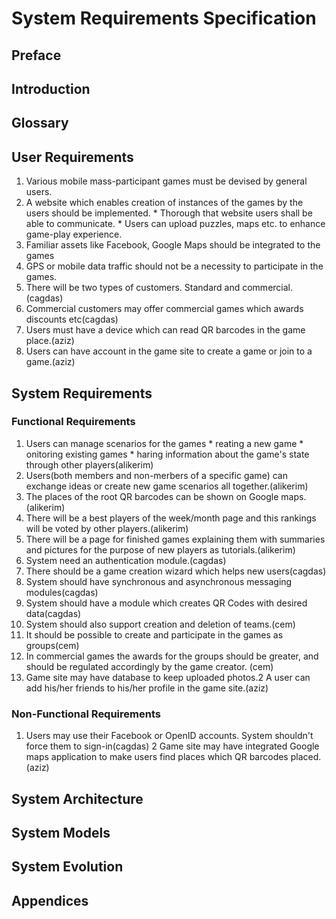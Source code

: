 # System Requirements Specification #

## Preface ##

## Introduction ##
## Glossary ##




## User Requirements ##
  1. Various mobile mass-participant games must be devised by general users.
  1. A website which enables creation of instances of the games by the users should be implemented.
    * Thorough that website users shall be able to communicate.
    * Users can upload puzzles, maps etc. to enhance game-play experience.
  1. Familiar assets like Facebook, Google Maps should be integrated to the games
  1. GPS or mobile data traffic should not be a necessity to participate in the games.
  1. There will be two types of customers. Standard and commercial.(cagdas)
  1. Commercial customers may offer commercial games which awards discounts etc(cagdas)
  1. Users must have a device which can read QR barcodes in the game place.(aziz)
  1. Users can have account in the game site to create a game or join to a game.(aziz)


## System Requirements ##

### Functional Requirements ###
  1. Users can manage scenarios for the games
    * reating a new game
    * onitoring existing games
    * haring information about the game's state through other players(alikerim)
  1. Users(both members and non-merbers of a specific game) can exchange ideas or create new game scenarios all together.(alikerim)
  1. The places of the root QR barcodes can be shown on Google maps.(alikerim)
  1. There will be a best players of the week/month page and this rankings will be voted by other players.(alikerim)
  1. There will be a page for finished games explaining them with summaries and pictures for the purpose of new players as tutorials.(alikerim)
  1. System need an authentication module.(cagdas)
  1. There should be a game creation wizard which helps new users(cagdas)
  1. System should have synchronous and asynchronous messaging modules(cagdas)
  1. System should have a module which creates QR Codes with desired data(cagdas)
  1. System should also support creation and deletion of teams.(cem)
  1. It should be possible to create and participate in the games as groups(cem)
  1. In commercial games the awards for the groups should be greater, and should be regulated accordingly by the game creator. (cem)
  1. Game site may have database to keep uploaded photos.2 A user can add his/her friends to his/her profile in the game site.(aziz)

### Non-Functional Requirements ###

  1. Users may use their Facebook or OpenID accounts. System shouldn't force them to sign-in(cagdas)
2 Game site may have integrated Google maps application to make users find places which QR barcodes placed.(aziz)

## System Architecture ##

## System Models ##

## System Evolution ##

## Appendices ##